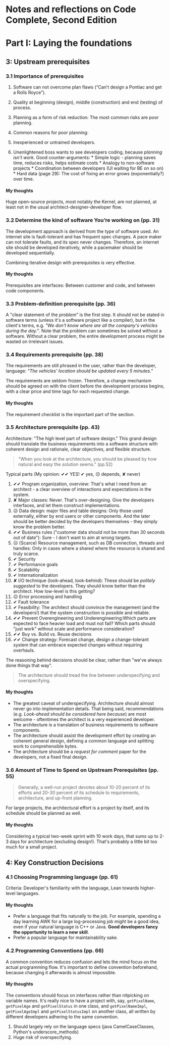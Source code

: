 Notes and reflections on Code Complete, Second Edition
=====================================================

# Part I: Laying the foundations

## 3: Upstream prerequisites
### 3.1 Importance of prerequisites
1. Software can not overcome plan flaws (“Can’t design a Pontiac and get a Rolls Royce”).
1. Quality at beginning (design), middle (construction) and end (testing) of process.
1. Planning as a form of risk reduction: The most common risks are poor planning.

1. Common reasons for poor planning: 
  1. Inexperienced or untrained developers.
  1. Unenlightened boss wants to see developers coding, because *planning isn’t work*. Good counter-arguments: 
    * Simple logic - planning saves time, reduces risks, helps estimate costs
    * Analogy to non-software projects
    * Coordination between developers (UI waiting for BE on so on)
    * Hard data (page 29): The cost of fixing an error grows (exponentially?) over time.

#### My thoughts
Huge open-source projects, most notably the Kernel, are not planned, at least not in the usual architect-designer-developer flow.


### 3.2 Determine the kind of software You’re working on (pp. 31)
The development approach is derived from the type of software used. An internet site is fault-tolerant and has frequent spec changes. A pace maker can not tolerate faults, and its spec never changes. Therefore, an internet site should be developed iteratively, while a pacemaker should be developed sequentially.

Combining iterative design with prerequisites is very effective.

#### My thoughts
Prerequisites are interfaces: Between customer and code, and between code components.

### 3.3 Problem-definition prerequisite (pp. 36)
A "clear statement of the *problem*" is the first step. It should not be stated in software terms (unless it's a software project like a compiler), but in the client's terms, e.g. *"We don't know where are all the company's vehicles during the day."*. Note that the problem can sometimes be solved without a software. Without a clear problem, the entire development process might be wasted on irrelevant issues.

### 3.4 Requirements prerequisite (pp. 38)
The requirements are still phrased in the user, rather than the developer, language: *"The vehicles' location should be updated every 5 minutes."*

The requirements are seldom frozen. Therefore, a change mechanism should be agreed on with the client before the development process begins, with a clear price and time tags for each requested change.

#### My thoughts
The requirement checklist is the important part of the section.

### 3.5 Architecture prerequisite (pp. 43)
Architecture: "The high level part of software design." This grand design should translate the business requirements into a software structure with coherent design and rationale, clear objectives, and flexible structure.

 > "When you look at the architecture, you should be pleased by how natural and easy the solution seems." (pp.52)

Typical parts (My opinion: ✔✔ YES!  ✔ yes, ☹ depends, ✘ never)

1. ✔✔ Program organization, overview: That's what I need from an architect - a clear overview of interactions and expectations in the system.
1. ✘ Major classes: Never. That's over-designing. Give the developers interfaces, and let them construct implementations.
1. ☹ Data design: major files and table designs: Only those used externally, either by end users or other components. And the later should be better decided by the developers themselves - they simply know the problem better.
1. ✔✔ Business rules ("customer data should not be more than 30 seconds out of date"): Sure - I don't want to aim at wrong targets.
1. ☹ (Scarce) Resource management, such as DB connection, threads and handles: Only in cases where a shared where the resource is shared and truly scarce.
1. ✔ Security
1. ✔ Performance goals
1. ✔ Scalability
1. ✔ Internationalization
1. ✘ I/O technique (look-ahead, look-behind): These should be *politely suggested* to the developers. They should know better than the architect. How low-level is this getting?
1. ☹ Error processing and handling
1. ✔ Fault tolerance
1. ✔ Feasibility: The architect should convince the management (and the developers!) that the system construction is possible and reliable.
1. ✔✔ Prevent Overengineering and Underengineering:Which parts are expected to face heavier load and must not fail? Which parts should "just work" without scale and performance consideration?
1. ✔✔ Buy vs. Build vs. Reuse decisions
1. ✔✔ Change strategy: Forecast change, design a change-tolerant system that can embrace expected changes without requiring overhauls.

The reasoning behind decisions should be clear, rather than "we've always done things that way".

> The architecture should tread the line between underspecifying and overspecifying.


#### My thoughts
* The greatest caveat of underspecifying. Architecture should almost never go into implementation details. That being said, recommendations (e.g. *Look-ahead should be considered here because*) are most welcome - oftentimes the architect is a very experienced developer.
* The architecture is a translation of business requirements to software components.
* The architecture should assist the development effort by creating an coherent general design, defining a common language and splitting  work to comprehensible bytes. 
* The architecture should be a *request for comment* paper for the developers, not a fixed final design.

### 3.6 Amount of Time to Spend on Upstream Prerequisites (pp. 55)

> Generally, a well-run project devotes about 10-20 percent of its efforts and 20-30 percent of its schedule to requirements, architecture, and up-front planning.

For large projects, the architectural effort is a project by itself, and its schedule should be planned as well. 

#### My thoughts
Considering a typical two-week sprint with 10 work days, that sums up to 2-3 days for architecture (excluding design!). That's probably a little bit too much for a small project.

## 4: Key Construction Decisions

### 4.1 Choosing Programming language (pp. 61)

Criteria: Developer's familiarity with the language, Lean towards higher-level languages.

#### My thoughts
* Prefer a language that fits naturally to the job. For example, spending a day learning AWK for a large log-processing job might be a good idea, even if your natural language is C++ or Java. **Good developers fancy the opportunity to learn a new skill**.
* Prefer a popular language for maintainability sake.

### 4.2 Programming Conventions (pp. 66)

A common convention reduces confusion and lets the mind focus on the actual programming flow. It's important to define convention beforehand, because changing it afterwards is almost impossible.

#### My thoughts

The conventions should focus on interfaces rather than nitpicking on variable names. It's really nice to have a project with, say, `getPixelName`, `getPixelAge` and `getPixelStatus` in one class, and `getPixelNameImpl`, `getPixelAgeImpl` and `getPixelStatusImpl` on another class, all written by different developers adhering to the same convention.

1. Should largely rely on the language specs (java CamelCaseClasses, Python's underscore_methods)
1. Huge risk of overspecifying. 






